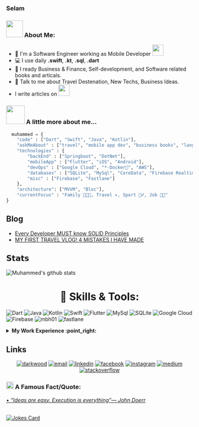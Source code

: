 ### Selam

### <img src="https://github.com/TheDudeThatCode/TheDudeThatCode/blob/master/Assets/Developer.gif" width="45"> About Me:
- 🏦 I'm a Software Engineer working as Mobile Developer
      <img src="https://media.giphy.com/media/WUlplcMpOCEmTGBtBW/giphy.gif" width="30">
- 💻 I use daily **.swift**, **.kt**, **.sql**, **.dart**
- 📖 I ready Business & Finance, Self-development, and Software related books and articals.
- 💬 Talk to me about Travel Destenation, New Techs, Business Ideas.
- I write articles on <img src="https://img.shields.io/badge/Medium-12100E?style=for-the-badge&logo=medium&logoColor=white" width="30"/>
<!--- ⚡ Fun fact: I started youtube channel to get over my shyness -->


### <img src="https://media.giphy.com/media/VgCDAzcKvsR6OM0uWg/giphy.gif" width="50"> A little more about me...  

```python
  muhammed = {
    "code" : ["Dart", "Swift", "Java", "Kotlin"],
    "askMeAbout" : ["travel", "mobile app dev", "business books", "languages", "tech"],
    "technologies" : {
        "backEnd" : ["Springboot", "DotNet"],
        "mobileApp" : ["Flutter", "iOS", "Android"],
        "devOps" : ["Google Cloud", "*-Docker🐳", "AWS"],
        "databases" : ["SQLite", "MySql", "CoreData", "Firebase Realtime Database"],
        "misc" : ["Firebase", "Fastlane"]
    },
    "architecture": ["MVVM", "Bloc"],
    "currentFocus" : "Family 👨‍👩‍👦, Travel ✈️, Sport 🏃‍♂️, Job 👨‍💻"
}
```
## Blog

<!-- BLOG-POST-LIST:START -->
- [Every Developer MUST know SOLID Principles](https://www.mbh01.com/every-developer-must-know-solid-principles/)
- [MY FIRST TRAVEL VLOG! 4 MISTAKES I HAVE MADE](https://www.mbh01.com/my-first-travel-vlog/)
<!-- BLOG-POST-LIST:END -->

## 𝗦𝘁𝗮𝘁𝘀
![Muhammed's github stats](https://github-readme-stats.vercel.app/api?username=iballan&show_icons=true&theme=dracula)



<h1 align="center"> 🔧 Skills & Tools: </h1>
<p>
<a target="_blank"><img alt="Dart" src="https://img.shields.io/badge/Dart-%2312100E.svg?logo=dart&style=for-the-badge&logoColor=ee0606"/></a> 
<a target="_blank"><img alt="Java" src="https://img.shields.io/badge/Java-ED8B00?style=for-the-badge&logo=java&logoColor=white"/></a> 
<a target="_blank"><img alt="Kotlin" src="https://img.shields.io/badge/Kotlin-0095D5?&style=for-the-badge&logo=kotlin&logoColor=white"/></a> 
<a target="_blank"><img alt="Swift" src="https://img.shields.io/badge/Swift-FA7343?style=for-the-badge&logo=swift&logoColor=white"/></a> 
<a target="_blank"><img alt="Flutter" src="https://img.shields.io/badge/Flutter-02569B?style=for-the-badge&logo=flutter&logoColor=white"/></a> 
<a target="_blank"><img alt="MySql" src="https://img.shields.io/badge/MySQL-00000F?style=for-the-badge&logo=mysql&logoColor=white"/></a>
  <a target="_blank"><img alt="SQLite" src="https://img.shields.io/badge/sqlite-00000F?style=for-the-badge&logo=sqlite&logoColor=white"/></a>
<a target="_blank"><img alt="Google Cloud" src="https://img.shields.io/badge/Google_Cloud-4285F4?style=for-the-badge&logo=google-cloud&logoColor=white"/></a>
  <a target="_blank"><img alt="Firebase" src="https://img.shields.io/badge/firebase-00000F?style=for-the-badge&logo=firebase&logoColor=white"/></a>
<a target="_blank"><img alt="mbh01" src="https://img.shields.io/badge/mbh01-Travel%20%26%20Learn-blue?style=for-the-badge&logo=mysql&logoColor=white"/></a>
<a target="_blank"><img alt="fastlane" src="https://img.shields.io/badge/fastlane-00000F?style=for-the-badge&logo=fastlane&logoColor=white" /></a>

</p>

<details>
<summary><b> My Work Experience :point_right: </b></summary>
<table>
  <thead>
    <tr>
      <th>Job Name</th>
      <th>Roles & responsibilities</th>
      <th>Duration</th>
    </tr>
  </thead>
  <tbody>
    <tr>
      <td><b><a href="https://www.venmo.com/">iOS Developer</a> </b></td>
      <td>Venmo iOS App.</td>
      <td>2022 - Present</td>
    </tr>
    <tr>
      <td><b><a href="https://www.marketyo.com/">Software Consultant</a> </b></td>
      <td>Mobile apps development consultant.</td>
      <td>2021 - 2022</td>
    </tr>
    <tr>
      <td><b><a href="https://www.marketyo.com/">Mobile Developer Team Leader</a> </b></td>
      <td>Development and maintenance of multiple mobile apps. Leading mobile development teams.</td>
      <td>2020 - 2021</td>
    </tr>
  	<tr>
      <td><b><a href="https://www.marketyo.com/">Mobile apps developer</a> </b></td>
      <td>Mobile app developer for Android and iOS.</td>
      <td>2017 - 2019</td>
    </tr>
    <tr>
      <td><b><a href="https://emse.com.tr/">Software Engineer at Emse</a> </b></td>
      <td>Developed and maintained multiple platforms using technologies such as WinForms, Java and Android embedded etc.</td>
      <td>2015 - 2016</td>
    </tr>
    <tr>
          <td><b><a href="https://mbh01.com/">Freelancer</a></b></td>
          <td>I do work as a freelancer on my side project and projects that I like and believe in.</td>
      <td>2013 - Present</td>
    </tr>
  </tbody>
</table>
</details>
<!-- end work experience section -->


## Links

<p align="center">
  <a href="https://www.mbh01.com/"><img src="https://img.icons8.com/fluent/96/000000/domain.png" alt="darkwood"/></a>
  <a href="mailto:mbh01g@gmail.com"><img src="https://img.icons8.com/color/96/000000/gmail.png" alt="email"/></a>
  <a href="https://www.linkedin.com/in/muhammed-ballan-3109b06a"><img src="https://img.icons8.com/color/96/000000/linkedin.png" alt="linkedin"/></a>
  <a href="https://www.facebook.com/moe.ballan"><img src="https://img.icons8.com/color/96/000000/facebook.png" alt="facebook"/></a>
  <a href="https://www.instagram.com/mbh01/"><img src="https://img.icons8.com/color/96/000000/instagram-new.png" alt="instagram"/></a>
  <a href="https://medium.com/@mbh01"><img src="https://img.icons8.com/color/96/000000/medium-logo.png" alt="medium"/></a>
  <a href="https://stackoverflow.com/users/2296787/mbh"><img src="https://img.icons8.com/color/96/000000/stackoverflow.png" alt="stackoverflow"/></a>
</p>


<!--STARTS_HERE_QUOTE_README-->
### <img alt="GIF" src="https://github.com/TheDudeThatCode/TheDudeThatCode/blob/master/Assets/hmm.gif" width="20" /> A Famous Fact/Quote:
<a href="https://github.com/marketplace/actions/quote-readme">
• <i>“Ideas are easy. Execution is everything”— John Doerr </i>
<!--ENDS_HERE_QUOTE_README-->
      
      
</br>
</br>

![Jokes Card](https://readme-jokes.vercel.app/api)


<!--
**iballan/iballan** is a ✨ _special_ ✨ repository because its `README.md` (this file) appears on your GitHub profile.

Here are some ideas to get you started:

- 🔭 I’m currently working on ...
- 🌱 I’m currently learning ...
- 👯 I’m looking to collaborate on ...
- 🤔 I’m looking for help with ...
- 💬 Ask me about ...
- 📫 How to reach me: ...
- 😄 Pronouns: ...
- ⚡ Fun fact: ...
-->

